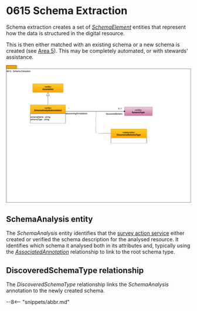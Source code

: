 
<!-- SPDX-License-Identifier: CC-BY-4.0 -->
<!-- Copyright Contributors to the ODPi Egeria project. -->

# 0615 Schema Extraction

Schema extraction creates a set of [*SchemaElement*](/types/5/0501-Schema-Elements) entities that represent how the data is structured in the digital resource. 

This is then either matched with an existing schema or a new schema is created (see [Area 5](/types/5)). This may be completely automated, or with stewards' assistance.

![UML](0615-Schema-Extraction.svg)

## SchemaAnalysis entity

The *SchemaAnalysis* entity identifies that the [survey action service](/concepts/survey-action-service) either created or verified the schema description for the analysed resource.  It identifies which schema it analysed both in its attributes and, typically using the [*AssociatedAnnotation*](/types/6/0610-Annotations) relationship to link to the root schema type.

## DiscoveredSchemaType relationship

The *DiscoveredSchemaType* relationship links the *SchemaAnalysis* annotation to the newly created schema.

--8<-- "snippets/abbr.md"